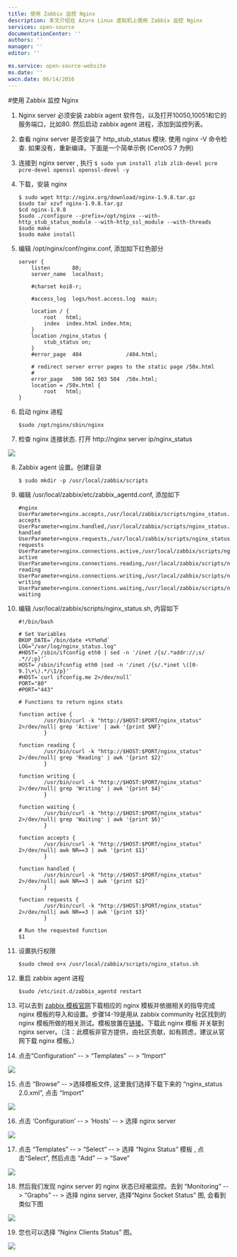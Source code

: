 ```yaml
---
title: 使用 Zabbix 监控 Nginx
description: 本文介绍在 Azure Linux 虚拟机上使用 Zabbix 监控 Nginx
services: open-source
documentationCenter: ''
authors: ''
manager: ''
editor: ''

ms.service: open-source-website
ms.date: ''
wacn.date: 06/14/2016
---
```


#使用 Zabbix 监控 Nginx

1. Nginx server 必须安装 zabbix agent 软件包，以及打开10050,10051和它的服务端口，比如80. 然后启动 zabbix agent 进程，添加到监控列表。

2. 查看 nginx server 是否安装了 http_stub_status 模块. 使用 nginx -V 命令检查. 如果没有，重新编译。下面是一个简单示例 (CentOS 7 为例)

3. 连接到 nginx server , 执行 `$ sudo yum install zlib zlib-devel pcre pcre-devel openssl openssl-devel -y`

4. 下载，安装 nginx

    ```
    $ sudo wget http://nginx.org/download/nginx-1.9.8.tar.gz
    $sudo tar xzvf nginx-1.9.8.tar.gz
    $cd nginx-1.9.8
    $sudo ./configure --prefix=/opt/nginx --with-http_stub_status_module --with-http_ssl_module --with-threads
    $sudo make
    $sudo make install
    ```

5. 编辑 /opt/nginx/conf/nginx.conf, 添加如下红色部分

    ```
    server {
        listen       80;
        server_name  localhost;

        #charset koi8-r;

        #access_log  logs/host.access.log  main;

        location / {
            root   html;
            index  index.html index.htm;
        }
        location /nginx_status {
            stub_status on;	
        }
        #error_page  404              /404.html;

        # redirect server error pages to the static page /50x.html
        #
        error_page   500 502 503 504  /50x.html;
        location = /50x.html {
            root   html;
    }
    ```
6. 启动 nginx 进程

    ```
    $sudo /opt/nginx/sbin/nginx
    ```

7. 检查 nginx 连接状态. 打开 http://nginx server ip/nginx_status

  ![](./media/open-source-azure-virtual-machines-linux-configure-zabbix-2/31.png)

8. Zabbix agent 设置。创建目录

    ```
    $ sudo mkdir -p /usr/local/zabbix/scripts
    ```

9. 编辑 /usr/local/zabbix/etc/zabbix_agentd.conf, 添加如下 

    ```
    #nginx
    UserParameter=nginx.accepts,/usr/local/zabbix/scripts/nginx_status.sh accepts
    UserParameter=nginx.handled,/usr/local/zabbix/scripts/nginx_status.sh handled
    UserParameter=nginx.requests,/usr/local/zabbix/scripts/nginx_status.sh requests
    UserParameter=nginx.connections.active,/usr/local/zabbix/scripts/nginx_status.sh active
    UserParameter=nginx.connections.reading,/usr/local/zabbix/scripts/nginx_status.sh reading
    UserParameter=nginx.connections.writing,/usr/local/zabbix/scripts/nginx_status.sh writing
    UserParameter=nginx.connections.waiting,/usr/local/zabbix/scripts/nginx_status.sh waiting
    ```

10. 编辑 /usr/local/zabbix/scripts/nginx_status.sh, 内容如下

    ```
    #!/bin/bash

    # Set Variables
    BKUP_DATE=`/bin/date +%Y%m%d`
    LOG="/var/log/nginx_status.log"
    #HOST=`/sbin/ifconfig eth0 | sed -n '/inet /{s/.*addr://;s/ .*//;p}'`
    HOST=`/sbin/ifconfig eth0 |sed -n '/inet /{s/.*inet \([0-9.]\+\).*/\1/p}'`
    #HOST=`curl ifconfig.me 2>/dev/null`
    PORT="80"
    #PORT="443"

    # Functions to return nginx stats

    function active {
            /usr/bin/curl -k "http://$HOST:$PORT/nginx_status" 2>/dev/null| grep 'Active' | awk '{print $NF}' 
            } 

    function reading {
            /usr/bin/curl -k "http://$HOST:$PORT/nginx_status" 2>/dev/null| grep 'Reading' | awk '{print $2}' 
            } 

    function writing {
            /usr/bin/curl -k "http://$HOST:$PORT/nginx_status" 2>/dev/null| grep 'Writing' | awk '{print $4}' 
            } 

    function waiting {
            /usr/bin/curl -k "http://$HOST:$PORT/nginx_status" 2>/dev/null| grep 'Waiting' | awk '{print $6}' 
            } 

    function accepts {
            /usr/bin/curl -k "http://$HOST:$PORT/nginx_status" 2>/dev/null| awk NR==3 | awk '{print $1}'
            } 

    function handled {
            /usr/bin/curl -k "http://$HOST:$PORT/nginx_status" 2>/dev/null| awk NR==3 | awk '{print $2}'
            } 

    function requests {
            /usr/bin/curl -k "http://$HOST:$PORT/nginx_status" 2>/dev/null| awk NR==3 | awk '{print $3}'
            }

    # Run the requested function
    $1
    ```

11. 设置执行权限

    ```
    $sudo chmod o+x /usr/local/zabbix/scripts/nginx_status.sh
    ```

12. 重启 zabbix agent 进程

    ```
    $sudo /etc/init.d/zabbix_agentd restart
    ```

13. 可以去到 [zabbix 模板官网](https://www.zabbix.org/wiki/Zabbix_Templates#Official_templates)下载相应的 nginx 模板并依据相关的指导完成 nginx 模板的导入和设置。步骤14-19是用从 zabbix community 社区找到的 nginx 模板所做的相关测试。模板放置在[链接](https://github.com/joey100/ZabbixTemplates)。下载此 nginx 模板 并关联到 nginx server。（注：此模板非官方提供，由社区贡献，如有顾虑，建议从官网下载 nginx 模板。）

14. 点击“Configuration” -- > “Templates” -- > “Import”

  ![](./media/open-source-azure-virtual-machines-linux-configure-zabbix-2/32.png)

15. 点击 “Browse” -- >选择模板文件, 这里我们选择下载下来的 “nginx_status 2.0.xml”, 点击 “Import”

  ![](./media/open-source-azure-virtual-machines-linux-configure-zabbix-2/33.png)

16. 点击 ‘Configuration’ -- > ‘Hosts’ -- > 选择 nginx server

  ![](./media/open-source-azure-virtual-machines-linux-configure-zabbix-2/34.png)

17. 点击 “Templates” -- > “Select” -- > 选择 “Nginx Status” 模板 , 点击“Select”, 然后点击 “Add” -- > “Save”

  ![](./media/open-source-azure-virtual-machines-linux-configure-zabbix-2/35.png)

18. 然后我们发现 nginx server 的 nginx 状态已经被监控。去到 “Monitoring” -- > “Graphs” -- > 选择 nginx server, 选择“Nginx Socket Status” 图, 会看到类似下图

  ![](./media/open-source-azure-virtual-machines-linux-configure-zabbix-2/36.png)

19. 您也可以选择 “Nginx Clients Status” 图。

  ![](./media/open-source-azure-virtual-machines-linux-configure-zabbix-2/37.png)